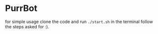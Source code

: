 # PurrBot

for simple usage
clone the code and run `./start.sh` in the terminal follow the steps asked for :).
